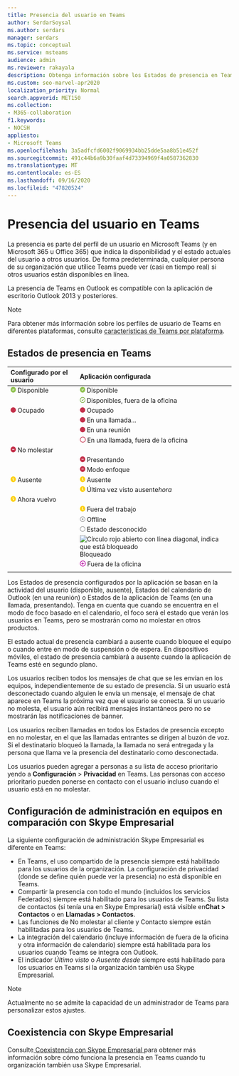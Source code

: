 ```yaml
---
title: Presencia del usuario en Teams
author: SerdarSoysal
ms.author: serdars
manager: serdars
ms.topic: conceptual
ms.service: msteams
audience: admin
ms.reviewer: rakayala
description: Obtenga información sobre los Estados de presencia en Teams, así como la configuración administrativa de la característica de presencia.
ms.custom: seo-marvel-apr2020
localization_priority: Normal
search.appverid: MET150
ms.collection:
- M365-collaboration
f1.keywords:
- NOCSH
appliesto:
- Microsoft Teams
ms.openlocfilehash: 3a5adfcfd6002f9069934bb25dde5aa8b51e452f
ms.sourcegitcommit: 491c44b6a9b30faaf4d73394969f4a0587362830
ms.translationtype: MT
ms.contentlocale: es-ES
ms.lasthandoff: 09/16/2020
ms.locfileid: "47820524"
---
```

# <a name="user-presence-in-teams"></a>Presencia del usuario en Teams

La presencia es parte del perfil de un usuario en Microsoft Teams (y en Microsoft 365 u Office 365) que indica la disponibilidad y el estado actuales del usuario a otros usuarios. De forma predeterminada, cualquier persona de su organización que utilice Teams puede ver (casi en tiempo real) si otros usuarios están disponibles en línea.

La presencia de Teams en Outlook es compatible con la aplicación de escritorio Outlook 2013 y posteriores.

 > [!Note]
 > Para obtener más información sobre los perfiles de usuario de Teams en diferentes plataformas, consulte [características de Teams por plataforma](https://support.microsoft.com/office/teams-features-by-platform-debe7ff4-7db4-4138-b7d0-fcc276f392d3).

## <a name="presence-states-in-teams"></a>Estados de presencia en Teams

|Configurado por el usuario|Aplicación configurada|
|:--- |:---|
| ![Marca de verificación verde sólida, indica Presencia disponible](media/Presence_Available.png) Disponible|![Marca de verificación verde sólida, indica Presencia disponible](media/Presence_Available.png) Disponible|
|| ![Marca de verificación verde sólida, indica Presencia Abierta marca de verificación verde, indica disponible oof](media/Presence_Available_OOF.png) Disponibles, fuera de la oficina |
|  ![Círculo rojo sólido, indica Ocupado](media/Presence_Busy.png) Ocupado |  ![Círculo rojo sólido, indica Ocupado](media/Presence_Busy.png) Ocupado  |
|| ![Círculo rojo sólido, indica Ocupado en una llamada](media/Presence_Busy.png) En una llamada...|
|| ![Círculo rojo sólido, indica Ocupado en una reunión](media/Presence_Busy.png) En una reunión |
|| ![Círculo rojo abierto, indica Ocupado](media/Presence_Busy_OOF.png) En una llamada, fuera de la oficina|
|  ![Círculo rojo con línea blanca, indica No molestar](media/Presence_DND.png) No molestar ||
|| ![Círculo rojo con línea blanca, indica Presentando](media/Presence_DND.png) Presentando|
|| ![Círculo rojo con línea blanca, indica Modo enfoque](media/Presence_DND.png) Modo enfoque|
| ![Icono del reloj amarillo, indica que está ausente](media/Presence_Away.png) Ausente| ![Icono del reloj amarillo, indica que está ausente](media/Presence_Away.png) Ausente|
|| ![Icono del reloj amarillo, indica que está ausente](media/Presence_Away.png) Última vez visto ausente*hora*|
|![Icono del reloj amarillo, indica que está ausente, ahora vuelvo.](media/Presence_Away.png) Ahora vuelvo| |
|| ![Icono de reloj amarillo, indica que está ausente, fuera del trabajo](media/Presence_Away.png)  Fuera del trabajo|
|| ![Círculo gris con una x, indica que está Desconectado](media/Presence_Offline.png) Offline |
|| ![Círculo gris abierto, indica estado desconocido](media/Presence_Unknown.png) Estado desconocido|
||![Círculo rojo abierto con línea diagonal, indica que está bloqueado](media/Presence_Blocked.png) Bloqueado |
|| ![Círculo púrpura con flecha, indica Fuera de la oficina](media/Presence_OOF.png) Fuera de la oficina|
|||

Los Estados de presencia configurados por la aplicación se basan en la actividad del usuario (disponible, ausente), Estados del calendario de Outlook (en una reunión) o Estados de la aplicación de Teams (en una llamada, presentando). Tenga en cuenta que cuando se encuentra en el modo de foco basado en el calendario, el foco será el estado que verán los usuarios en Teams, pero se mostrarán como no molestar en otros productos.

El estado actual de presencia cambiará a ausente cuando bloquee el equipo o cuando entre en modo de suspensión o de espera. En dispositivos móviles, el estado de presencia cambiará a ausente cuando la aplicación de Teams esté en segundo plano.

Los usuarios reciben todos los mensajes de chat que se les envían en los equipos, independientemente de su estado de presencia. Si un usuario está desconectado cuando alguien le envía un mensaje, el mensaje de chat aparece en Teams la próxima vez que el usuario se conecta. Si un usuario no molesta, el usuario aún recibirá mensajes instantáneos pero no se mostrarán las notificaciones de banner.

Los usuarios reciben llamadas en todos los Estados de presencia excepto en no molestar, en el que las llamadas entrantes se dirigen al buzón de voz. Si el destinatario bloqueó la llamada, la llamada no será entregada y la persona que llama ve la presencia del destinatario como desconectada.

Los usuarios pueden agregar a personas a su lista de acceso prioritario yendo a **Configuración** > **Privacidad** en Teams. Las personas con acceso prioritario pueden ponerse en contacto con el usuario incluso cuando el usuario está en no molestar.

## <a name="admin-settings-in-teams-compared-to-skype-for-business"></a>Configuración de administración en equipos en comparación con Skype Empresarial

La siguiente configuración de administración Skype Empresarial es diferente en Teams:

- En Teams, el uso compartido de la presencia siempre está habilitado para los usuarios de la organización. La configuración de privacidad (donde se define quién puede ver la presencia) no está disponible en Teams.
- Compartir la presencia con todo el mundo (incluidos los servicios Federados) siempre está habilitado para los usuarios de Teams. Su lista de contactos (si tenía una en Skype Empresarial) está visible en**Chat > Contactos** o en **Llamadas > Contactos**.
- Las funciones de No molestar al cliente y Contacto siempre están habilitadas para los usuarios de Teams.
- La integración del calendario (incluye información de fuera de la oficina y otra información de calendario) siempre está habilitada para los usuarios cuando Teams se integra con Outlook.
- El indicador *Último visto* o *Ausente desde* siempre está habilitado para los usuarios en Teams si la organización también usa Skype Empresarial.

> [!NOTE]
> Actualmente no se admite la capacidad de un administrador de Teams para personalizar estos ajustes.

## <a name="coexistence-with-skype-for-business"></a>Coexistencia con Skype Empresarial

Consulte[ Coexistencia con Skype Empresarial ](coexistence-chat-calls-presence.md)para obtener más información sobre cómo funciona la presencia en Teams cuando tu organización también usa Skype Empresarial.
